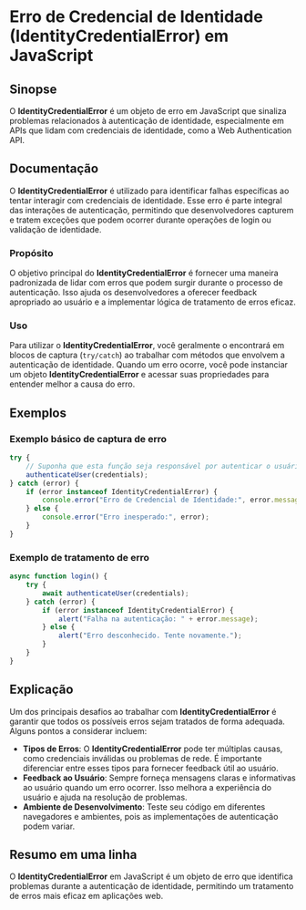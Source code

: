 <!--
Meta Description: # Erro de Credencial de Identidade (IdentityCredentialError) em JavaScript ## Sinopse O **IdentityCredentialError** é um objeto de erro em JavaScript ...
Meta Keywords: erro, identitycredentialerror, que, error, identidade
-->

# Erro de Credencial de Identidade (IdentityCredentialError) em JavaScript

## Sinopse
O **IdentityCredentialError** é um objeto de erro em JavaScript que sinaliza problemas relacionados à autenticação de identidade, especialmente em APIs que lidam com credenciais de identidade, como a Web Authentication API.

## Documentação
O **IdentityCredentialError** é utilizado para identificar falhas específicas ao tentar interagir com credenciais de identidade. Esse erro é parte integral das interações de autenticação, permitindo que desenvolvedores capturem e tratem exceções que podem ocorrer durante operações de login ou validação de identidade.

### Propósito
O objetivo principal do **IdentityCredentialError** é fornecer uma maneira padronizada de lidar com erros que podem surgir durante o processo de autenticação. Isso ajuda os desenvolvedores a oferecer feedback apropriado ao usuário e a implementar lógica de tratamento de erros eficaz.

### Uso
Para utilizar o **IdentityCredentialError**, você geralmente o encontrará em blocos de captura (`try/catch`) ao trabalhar com métodos que envolvem a autenticação de identidade. Quando um erro ocorre, você pode instanciar um objeto **IdentityCredentialError** e acessar suas propriedades para entender melhor a causa do erro.

## Exemplos
### Exemplo básico de captura de erro
```javascript
try {
    // Suponha que esta função seja responsável por autenticar o usuário
    authenticateUser(credentials);
} catch (error) {
    if (error instanceof IdentityCredentialError) {
        console.error("Erro de Credencial de Identidade:", error.message);
    } else {
        console.error("Erro inesperado:", error);
    }
}
```

### Exemplo de tratamento de erro
```javascript
async function login() {
    try {
        await authenticateUser(credentials);
    } catch (error) {
        if (error instanceof IdentityCredentialError) {
            alert("Falha na autenticação: " + error.message);
        } else {
            alert("Erro desconhecido. Tente novamente.");
        }
    }
}
```

## Explicação
Um dos principais desafios ao trabalhar com **IdentityCredentialError** é garantir que todos os possíveis erros sejam tratados de forma adequada. Alguns pontos a considerar incluem:

- **Tipos de Erros**: O **IdentityCredentialError** pode ter múltiplas causas, como credenciais inválidas ou problemas de rede. É importante diferenciar entre esses tipos para fornecer feedback útil ao usuário.
- **Feedback ao Usuário**: Sempre forneça mensagens claras e informativas ao usuário quando um erro ocorrer. Isso melhora a experiência do usuário e ajuda na resolução de problemas.
- **Ambiente de Desenvolvimento**: Teste seu código em diferentes navegadores e ambientes, pois as implementações de autenticação podem variar.

## Resumo em uma linha
O **IdentityCredentialError** em JavaScript é um objeto de erro que identifica problemas durante a autenticação de identidade, permitindo um tratamento de erros mais eficaz em aplicações web.
